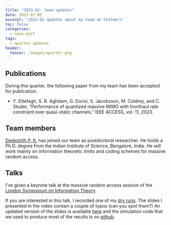 ```yaml
---
title: "2023-Q2: team updates"
date: 2023-07-05
excerpt: "2023-Q2 updates about my team at Chalmers"
toc: false 
categories:
  - news-post 
tags:
  - quarter-updates
header:
  teaser: /images/quarter.png
---
```


<!-- Test -->



## Publications 
During this quarter, the following paper from my team has been accepted for
publication:

- Y. Ettefagh, S. R. Aghdam, G. Durisi, S. Jacobsson, M. Coldrey, and C. Studer, “Performance of quantized massive MIMO with fronthaul rate constraint over quasi-static channels,” IEEE ACCESS, vol. 11, 2023.
 

## Team members 

 [Deekshith P. K.](https://www.chalmers.se/en/persons/deepat/) has joined our team as postdoctoral researcher. He holds a
  Ph.D. degree from the Indian Institute of Science, Bangalore, India. 
  He will work mainly on information theoretic limits and
  coding schemes for massive random access.

## Talks

I've given a keynote talk at the massive random access session of the [London
Symposium on Information Theory](https://www.ucl.ac.uk/ai-centre/lsit-2023-seventh-london-symposium-information-theory) 

If you are interested in this talk, I recorded one of my [dry
runs](https://www.youtube.com/watch?v=JW0i132qlro).
The slides I presented in the video contain a couple of typos (can you spot
them?)
An updated version of the slides is available [here](/files/2023/05-lsit.pdf) and the simulation code
that we used to produce most of the results is on [github](https://github.com/khachoang1412/UMA_random_user_activity).

